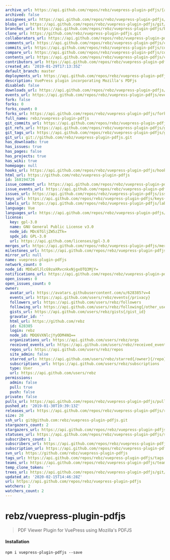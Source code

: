 ```yaml
---
archive_url: https://api.github.com/repos/rebz/vuepress-plugin-pdfjs/{archive_format}{/ref}
archived: false
assignees_url: https://api.github.com/repos/rebz/vuepress-plugin-pdfjs/assignees{/user}
blobs_url: https://api.github.com/repos/rebz/vuepress-plugin-pdfjs/git/blobs{/sha}
branches_url: https://api.github.com/repos/rebz/vuepress-plugin-pdfjs/branches{/branch}
clone_url: https://github.com/rebz/vuepress-plugin-pdfjs.git
collaborators_url: https://api.github.com/repos/rebz/vuepress-plugin-pdfjs/collaborators{/collaborator}
comments_url: https://api.github.com/repos/rebz/vuepress-plugin-pdfjs/comments{/number}
commits_url: https://api.github.com/repos/rebz/vuepress-plugin-pdfjs/commits{/sha}
compare_url: https://api.github.com/repos/rebz/vuepress-plugin-pdfjs/compare/{base}...{head}
contents_url: https://api.github.com/repos/rebz/vuepress-plugin-pdfjs/contents/{+path}
contributors_url: https://api.github.com/repos/rebz/vuepress-plugin-pdfjs/contributors
created_at: '2019-01-29T17:13:35Z'
default_branch: master
deployments_url: https://api.github.com/repos/rebz/vuepress-plugin-pdfjs/deployments
description: VuePress plugin incorporating Mozilla's PDFjs
disabled: false
downloads_url: https://api.github.com/repos/rebz/vuepress-plugin-pdfjs/downloads
events_url: https://api.github.com/repos/rebz/vuepress-plugin-pdfjs/events
fork: false
forks: 0
forks_count: 0
forks_url: https://api.github.com/repos/rebz/vuepress-plugin-pdfjs/forks
full_name: rebz/vuepress-plugin-pdfjs
git_commits_url: https://api.github.com/repos/rebz/vuepress-plugin-pdfjs/git/commits{/sha}
git_refs_url: https://api.github.com/repos/rebz/vuepress-plugin-pdfjs/git/refs{/sha}
git_tags_url: https://api.github.com/repos/rebz/vuepress-plugin-pdfjs/git/tags{/sha}
git_url: git://github.com/rebz/vuepress-plugin-pdfjs.git
has_downloads: true
has_issues: true
has_pages: false
has_projects: true
has_wiki: true
homepage: null
hooks_url: https://api.github.com/repos/rebz/vuepress-plugin-pdfjs/hooks
html_url: https://github.com/rebz/vuepress-plugin-pdfjs
id: 168194726
issue_comment_url: https://api.github.com/repos/rebz/vuepress-plugin-pdfjs/issues/comments{/number}
issue_events_url: https://api.github.com/repos/rebz/vuepress-plugin-pdfjs/issues/events{/number}
issues_url: https://api.github.com/repos/rebz/vuepress-plugin-pdfjs/issues{/number}
keys_url: https://api.github.com/repos/rebz/vuepress-plugin-pdfjs/keys{/key_id}
labels_url: https://api.github.com/repos/rebz/vuepress-plugin-pdfjs/labels{/name}
language: Vue
languages_url: https://api.github.com/repos/rebz/vuepress-plugin-pdfjs/languages
license:
  key: gpl-3.0
  name: GNU General Public License v3.0
  node_id: MDc6TGljZW5zZTk=
  spdx_id: GPL-3.0
  url: https://api.github.com/licenses/gpl-3.0
merges_url: https://api.github.com/repos/rebz/vuepress-plugin-pdfjs/merges
milestones_url: https://api.github.com/repos/rebz/vuepress-plugin-pdfjs/milestones{/number}
mirror_url: null
name: vuepress-plugin-pdfjs
network_count: 0
node_id: MDEwOlJlcG9zaXRvcnkxNjgxOTQ3MjY=
notifications_url: https://api.github.com/repos/rebz/vuepress-plugin-pdfjs/notifications{?since,all,participating}
open_issues: 0
open_issues_count: 0
owner:
  avatar_url: https://avatars.githubusercontent.com/u/628385?v=4
  events_url: https://api.github.com/users/rebz/events{/privacy}
  followers_url: https://api.github.com/users/rebz/followers
  following_url: https://api.github.com/users/rebz/following{/other_user}
  gists_url: https://api.github.com/users/rebz/gists{/gist_id}
  gravatar_id: ''
  html_url: https://github.com/rebz
  id: 628385
  login: rebz
  node_id: MDQ6VXNlcjYyODM4NQ==
  organizations_url: https://api.github.com/users/rebz/orgs
  received_events_url: https://api.github.com/users/rebz/received_events
  repos_url: https://api.github.com/users/rebz/repos
  site_admin: false
  starred_url: https://api.github.com/users/rebz/starred{/owner}{/repo}
  subscriptions_url: https://api.github.com/users/rebz/subscriptions
  type: User
  url: https://api.github.com/users/rebz
permissions:
  admin: false
  pull: true
  push: false
private: false
pulls_url: https://api.github.com/repos/rebz/vuepress-plugin-pdfjs/pulls{/number}
pushed_at: '2019-01-30T19:39:13Z'
releases_url: https://api.github.com/repos/rebz/vuepress-plugin-pdfjs/releases{/id}
size: 20
ssh_url: git@github.com:rebz/vuepress-plugin-pdfjs.git
stargazers_count: 2
stargazers_url: https://api.github.com/repos/rebz/vuepress-plugin-pdfjs/stargazers
statuses_url: https://api.github.com/repos/rebz/vuepress-plugin-pdfjs/statuses/{sha}
subscribers_count: 1
subscribers_url: https://api.github.com/repos/rebz/vuepress-plugin-pdfjs/subscribers
subscription_url: https://api.github.com/repos/rebz/vuepress-plugin-pdfjs/subscription
svn_url: https://github.com/rebz/vuepress-plugin-pdfjs
tags_url: https://api.github.com/repos/rebz/vuepress-plugin-pdfjs/tags
teams_url: https://api.github.com/repos/rebz/vuepress-plugin-pdfjs/teams
temp_clone_token: ''
trees_url: https://api.github.com/repos/rebz/vuepress-plugin-pdfjs/git/trees{/sha}
updated_at: '2020-02-15T14:46:28Z'
url: https://api.github.com/repos/rebz/vuepress-plugin-pdfjs
watchers: 2
watchers_count: 2
---
```


# rebz/vuepress-plugin-pdfjs

> PDF Viewer Plugin for VuePress using Mozilla's PDFJS

#### Installation 
`npm i vuepress-plugin-pdfjs --save`